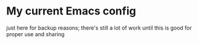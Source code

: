 # My current Emacs config

just here for backup reasons; there's still a lot of work until this is good for proper use and sharing
